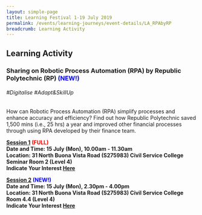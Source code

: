 ```yaml
---
layout: simple-page
title: Learning Festival 1-19 July 2019
permalink: /events/learning-journeys/event-details/LA_RPAbyRP
breadcrumb: Learning Activity
---
```


## Learning Activity
### Sharing on Robotic Process Automation (RPA) by Republic Polytechnic (RP) <font color="blue"> (NEW!) </font>

###### _#Digitalise #Adapt&SkillUp_

How can Robotic Process Automation (RPA) simplify processes and enhance accuracy and efficiency? Find out how Republic Polytechnic saved 1,500 mins (i.e., 25 hrs) a year and improved other financial processes through using RPA developed by their finance team.

<b><u>Session 1</u><font color="red"> (FULL) </font><br>
**Date and Time: 15 July (Mon), 10.00am - 11.30am** <br>
**Location: 31 North Buona Vista Road (S275983) Civil Service College <br>Seminar Room 2 (Level 4)** <br>
**Indicate Your Interest [Here](https://www.eventbrite.sg/e/sharing-on-robotic-process-automation-rpa-by-republic-polytechnic-tickets-62242840010)** 

<b><u>Session 2</u> <font color="blue"> (NEW!) </font><br>
**Date and Time: 15 July (Mon), 2.30pm - 4.00pm** <br>
**Location: 31 North Buona Vista Road (S275983) Civil Service College <br>Room 4.4 (Level 4)** <br>
**Indicate Your Interest [Here](https://www.eventbrite.sg/e/sharing-on-robotic-process-automation-rpa-by-republic-polytechnic-tickets-63618968046?ref=estw0)** 


